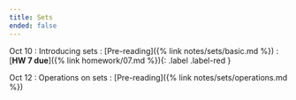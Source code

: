 ```yaml
---
title: Sets
ended: false
---
```


Oct 10
: Introducing sets 
  : [Pre-reading]({% link notes/sets/basic.md %})
: [**HW 7 due**]({% link homework/07.md %}){: .label .label-red }

Oct 12 
: Operations on sets 
  : [Pre-reading]({% link notes/sets/operations.md %})
